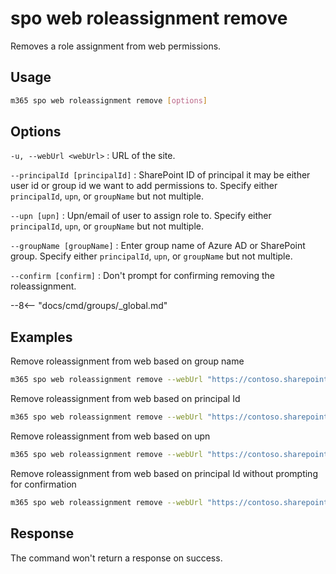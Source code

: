 # spo web roleassignment remove

Removes a role assignment from web permissions.

## Usage

```sh
m365 spo web roleassignment remove [options]
```

## Options

`-u, --webUrl <webUrl>`
: URL of the site.

`--principalId [principalId]`
: SharePoint ID of principal it may be either user id or group id we want to add permissions to. Specify either `principalId`, `upn`, or `groupName` but not multiple.

`--upn [upn]`
: Upn/email of user to assign role to. Specify either `principalId`, `upn`, or `groupName` but not multiple.

`--groupName [groupName]`
: Enter group name of Azure AD or SharePoint group. Specify either `principalId`, `upn`, or `groupName` but not multiple.

`--confirm [confirm]`
: Don't prompt for confirming removing the roleassignment.

--8<-- "docs/cmd/groups/_global.md"

## Examples

Remove roleassignment from web based on group name

```sh
m365 spo web roleassignment remove --webUrl "https://contoso.sharepoint.com/sites/contoso-sales"  --groupName "saleGroup"
```

Remove roleassignment from web based on principal Id

```sh
m365 spo web roleassignment remove --webUrl "https://contoso.sharepoint.com/sites/contoso-sales"  --principalId 2
```

Remove roleassignment from web based on upn

```sh
m365 spo web roleassignment remove --webUrl "https://contoso.sharepoint.com/sites/contoso-sales"  --upn "someaccount@tenant.onmicrosoft.com"
```

Remove roleassignment from web based on principal Id without prompting for confirmation

```sh
m365 spo web roleassignment remove --webUrl "https://contoso.sharepoint.com/sites/contoso-sales"  --principalId 2 --confirm
```

## Response

The command won't return a response on success.

